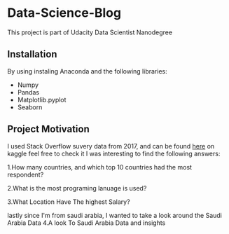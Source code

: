 # Data-Science-Blog
This project is part of Udacity Data Scientist Nanodegree 

## Installation 


By using instaling Anaconda and the following libraries:
- Numpy
- Pandas
- Matplotlib.pyplot
- Seaborn


## Project Motivation 
I used Stack Overflow suvery data from 2017, and can be found [here](https://www.kaggle.com/stackoverflow/so-survey-2017/data) on kaggle feel free to check it 
I was interesting to find the following answers: 

1.How many countries, and which top 10 countries had the most respondent?

2.What is the most programing lanuage is used?

3.What Location Have The highest Salary?

lastly since I'm from saudi arabia, I wanted to take a look around the Saudi Arabia Data
4.A look To Saudi Arabia Data and insights

